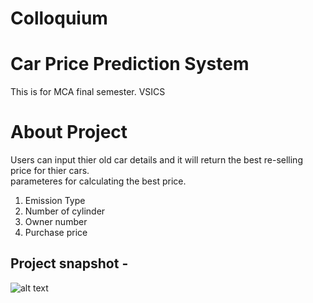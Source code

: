 # Colloquium 
# Car Price Prediction System
This is for MCA final semester. VSICS

# About Project
Users can input thier old car details and it will return the best re-selling price for thier cars.  
parameteres for calculating the best price.
1. Emission Type
2. Number of cylinder
3. Owner number
4. Purchase price

## Project snapshot -
![alt text](https://github.com/kavyanshpandey/Colloquium/blob/main/ml2.PNG)


